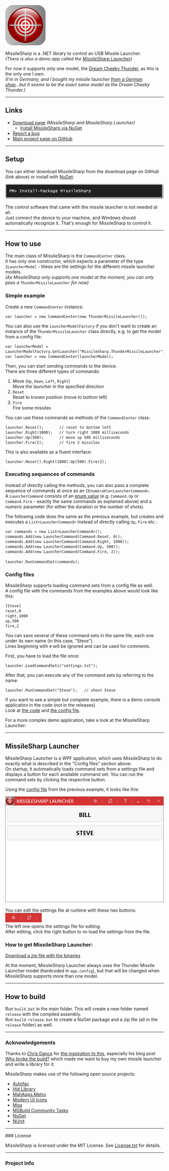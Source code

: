 ![logo](https://raw.githubusercontent.com/christianspecht/missilesharp/master/img/logo128x128.png)

MissileSharp is a .NET library to control an USB Missile Launcher.  
*(There is also a demo app called the [MissileSharp Launcher](https://christianspecht.de/missilesharp/#launcher))*

For now it supports only one model, the [Dream Cheeky Thunder](http://www.dreamcheeky.com/thunder-missile-launcher), as this is the only one I own.  
*(I'm in Germany, and I bought my missile launcher [from a German shop](http://www.getdigital.de/products/USB_Raketenwerfer)...but it seems to be the exact same model as the Dream Cheeky Thunder.)*

---

## Links

- [Download page](https://github.com/christianspecht/missilesharp/releases) *(MissileSharp and MissileSharp Launcher)*
    - [Install MissileSharp via NuGet](https://nuget.org/packages/MissileSharp)
- [Report a bug](https://github.com/christianspecht/missilesharp/issues/new)
- [Main project page on GitHub](https://github.com/christianspecht/missilesharp)

---

## Setup

You can either download MissileSharp from the download page on GitHub (link above) or install with [NuGet](https://nuget.org/):

[![NuGet](https://raw.githubusercontent.com/christianspecht/missilesharp/master/img/nuget.png)](https://nuget.org/packages/MissileSharp)

The control software that came with the missile launcher is not needed at all.  
Just connect the device to your machine, and Windows should automatically recognize it. That's enough for MissileSharp to control it.

---

## How to use

The main class of MissileSharp is the `CommandCenter` class.  
It has only one constructor, which expects a parameter of the type `ILauncherModel` - these are the settings for the different missile launcher models.  
*(As MissileSharp only supports one model at the moment, you can only pass a* `ThunderMissileLauncher` *for now)*

### Simple example

Create a new `CommandCenter` instance:

    var launcher = new CommandCenter(new ThunderMissileLauncher());

You can also use the `LauncherModelFactory` if you don't want to create an instance of the `ThunderMissileLauncher` class directly, e.g. to get the model from a config file:

	var launcherModel = LauncherModelFactory.GetLauncher("MissileSharp.ThunderMissileLauncher");
	var launcher = new CommandCenter(launcherModel);

Then, you can start sending commands to the device.  
There are three different types of commands:

1. Move (`Up`, `Down`, `Left`, `Right`)  
Move the launcher in the specified direction
2. `Reset`  
Reset to known position (move to bottom left)
3. `Fire`  
Fire some missiles

You can use these commands as methods of the `CommandCenter` class:
	
	launcher.Reset();   	// reset to bottom left
	launcher.Right(1000);   // turn right 1000 milliseconds
	launcher.Up(500);   	// move up 500 milliseconds
	launcher.Fire(2);		// fire 2 missiles

This is also available as a fluent interface:

    launcher.Reset().Right(1000).Up(500).Fire(2);

### Executing sequences of commands

Instead of directly calling the methods, you can also pass a complete sequence of commands at once as an `IEnumerable<LauncherCommand>`.  
A `LauncherCommand` consists of an [enum value](https://github.com/christianspecht/missilesharp/blob/master/src/MissileSharp/Command.cs) (e.g. `Command.Up` or `Command.Fire` - exactly the same commands as explained above) and a numeric parameter (for either the duration or the number of shots).

The following code does the same as the previous example, but creates and executes a `List<LauncherCommand>` instead of directly calling `Up`, `Fire` etc.:

	var commands = new List<LauncherCommand>();
	commands.Add(new LauncherCommand(Command.Reset, 0));
	commands.Add(new LauncherCommand(Command.Right, 1000));
	commands.Add(new LauncherCommand(Command.Up, 500));
	commands.Add(new LauncherCommand(Command.Fire, 2));

	launcher.RunCommandSet(commands);

### Config files

MissileSharp supports loading command sets from a config file as well.  
A config file with the commands from the examples above would look like this:
	
	[Steve]
	reset,0
	right,1000
	up,500
	fire,2

You can save several of these command sets in the same file, each one under its own name (in this case, "Steve").  
Lines beginning with `#` will be ignored and can be used for comments.

First, you have to load the file once:

	launcher.LoadCommandSets("settings.txt");

After that, you can execute any of the command sets by referring to the name:
	
	launcher.RunCommandSet("Steve");   // shoot Steve

If you want to see a simple but complete example, there is a demo console application in the code (not in the releases).  
Look at [the code](https://github.com/christianspecht/missilesharp/blob/master/src/MissileSharp.Demo/Program.cs) and [the config file](https://github.com/christianspecht/missilesharp/blob/master/src/MissileSharp.Demo/settings.txt).

For a more complex demo application, take a look at the MissileSharp Launcher:

---

<a name="launcher"></a>
## MissileSharp Launcher

MissileSharp Launcher is a WPF application, which uses MissileSharp to do exactly what is described in the "Config files" section above:  
On startup, it automatically loads command sets from a settings file and displays a button for each available command set. You can run the command sets by clicking the respective button.

Using the [config file](https://github.com/christianspecht/missilesharp/blob/master/src/MissileSharp.Demo/settings.txt) from the previous example, it looks like this:

![MissileSharp Launcher screenshot](https://raw.githubusercontent.com/christianspecht/missilesharp/master/img/launcher.png)

You can edit the settings file at runtime with these two buttons:  
![Edit Settings](https://raw.githubusercontent.com/christianspecht/missilesharp/master/img/launcher-settings.png)  
The left one opens the settings file for editing.  
After editing, click the right button to re-load the settings from the file.

### How to get MissileSharp Launcher:

[Download a zip file with the binaries](https://github.com/christianspecht/missilesharp/releases)

At the moment, MissileSharp Launcher always uses the Thunder Missile Launcher model (hardcoded in `app.config`), but that will be changed when MissileSharp supports more than one model.

---

## How to build

Run `build.bat` in the main folder. This will create a new folder named `release` with the compiled assembly.  
Run `build-release.bat` to create a NuGet package and a zip file (all in the `release` folder) as well.

---

### Acknowledgements

Thanks to [Chris Dance](https://github.com/codedance) for [the inspiration to this](https://github.com/codedance/Retaliation), especially his blog post [Who broke the build?](https://blog.papercut.com/who-broke-the-build/) which made me want to buy my own missile launcher and write a library for it.

MissileSharp makes use of the following open source projects:

- [Autofac](https://autofac.org)
- [Hid Library](https://github.com/mikeobrien/HidLibrary)
- [MahApps.Metro](https://mahapps.com/)
- [Modern UI Icons](http://modernuiicons.com/)
- [Moq](https://github.com/Moq/moq4/)
- [MSBuild Community Tasks](https://github.com/loresoft/msbuildtasks)
- [NuGet](https://www.nuget.org/)
- [NUnit](https://nunit.org/)

---

<div id="license"></div>
### License

MissileSharp is licensed under the MIT License. See [License.txt](https://raw.githubusercontent.com/christianspecht/missilesharp/master/License.txt) for details.

---

### Project Info

<script type='text/javascript' src='https://www.openhub.net/p/missilesharp/widgets/project_basic_stats?format=js'></script>
<script type='text/javascript' src='https://www.openhub.net/p/missilesharp/widgets/project_languages?format=js'></script>


